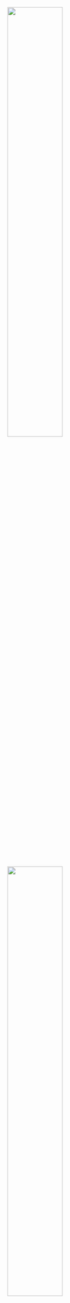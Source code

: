 <p align="center">
  <img height="50%" width="auto" src ="https://github-readme-stats.vercel.app/api?username=kohei23n&show_icons=true&theme=tokyonight">
  <img height="50%" width="auto" src ="https://github-readme-stats.vercel.app/api/top-langs/?username=kohei23n">
</p>





